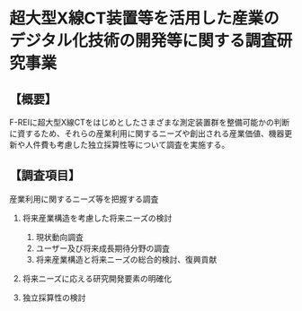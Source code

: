 # 超大型X線CT装置等を活用した産業のデジタル化技術の開発等に関する調査研究事業

## 【概要】

F-REIに超大型X線CTをはじめとしたさまざまな測定装置群を整備可能かの判断に資するため、それらの産業利用に関するニーズや創出される産業価値、機器更新や人件費も考慮した独立採算性等について調査を実施する。

## 【調査項目】

産業利用に関するニーズ等を把握する調査

1. 将来産業構造を考慮した将来ニーズの検討
   1. 現状動向調査
   2. ユーザー及び将来成長期待分野の調査
   3. 将来産業構造と将来ニーズの総合的検討、復興貢献
2. 将来ニーズに応える研究開発要素の明確化

3. 独立採算性の検討
